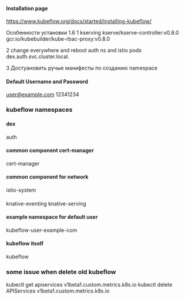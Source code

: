 #### Installation page
https://www.kubeflow.org/docs/started/installing-kubeflow/

Особенности установки 1.6
1
kserving
kserve/kserve-controller:v0.8.0
gcr.io/kubebuilder/kube-rbac-proxy:v0.8.0
 
2
change everywhere and reboot auth ns and istio pods
dex.auth.svc.cluster.local.
 
3
Достуановить ручые манифесты по созданию namespace
 
#### Default Username and Password
user@example.com
12341234

### kubeflow namespaces

#### dex
auth

#### common component cert-manager
cert-manager

#### common component for network 
istio-system

####
knative-eventing
knative-serving

#### example namespace for default user
kubeflow-user-example-com

#### kubeflow itself
kubeflow


### some issue when delete old kubeflow
kubectl get apiservices v1beta1.custom.metrics.k8s.io
kubectl delete APIServices v1beta1.custom.metrics.k8s.io





